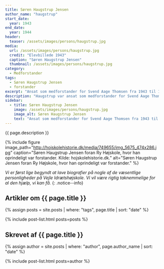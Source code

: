 ```yaml
---
title: Søren Haugstrup Jensen
author_name: "haugstrup"
start_date: 
  year: 1943
end_date:
  year: 1944
header:
  teaser: /assets/images/persons/haugstrup.jpg
media: 
  url: /assets/images/persons/haugstrup.jpg
  credit: "Elevbillede 1943"
  caption: "Søren Haugstrup Jensen"
  thumbnail: /assets/images/persons/haugstrup.jpg
category:
  - Medforstander
tags:
  - Søren Haugstrup Jensen
  - forstander
excerpt: "Ansat som medforstander for Svend Aage Thomsen fra 1943 til 1944. Han var egentlig forstander på Ry Højskole, som var beslaglagt af tyskerne."
description: "Haugstrup var ansat som medforstander for Svend Aage Thomsen. Han var egentlig forstander på Ry Højskole, som var beslaglagt af tyskerne. Haugstrup var ikke idrætsmand, men højskolemand og cand. mag. i dansk og tysk. Han og hans kone, Karen, boede i Skovhytten. (se Jubilæumsskrift fra 1992, side 17)"
sidebar:
  - title: Søren Haugstrup Jensen
    image: /assets/images/persons/haugstrup.jpg
    image_alt: Søren Haugstrup Jensen
    text: "Ansat som medforstander for Svend Aage Thomsen fra 1943 til 1944. Han var egentlig forstander på Ry Højskole, som var beslaglagt af tyskerne."
---
```


{{ page.description }}

{% include figure image_path="http://hojskolehistorie.dk/media/749655/img_5675_474x286.jpg" caption="Søren Haugstrup Jensen foran Ry Højskole, hvor han oprindeligt var forstander. Kilde: hojskolehistorie.dk." alt="Søren Haugstrup Jensen foran Ry Højskole, hvor han oprindeligt var forstander." %}

_Vi er først lige begyndt at lave biografier på nogle af de væsentlige personligheder på Vejle Idrætshøjskole. Vi vil være rigtig taknemmelige for al den hjælp, vi kan få._
{: .notice--info}

## Artikler om {{ page.title }}

{% assign posts = site.posts | where: "tags", page.title | sort: "date" %}

{% include post-list.html posts=posts %}

## Skrevet af {{ page.title }}

{% assign author = site.posts | where: "author", page.author_name | sort: "date" %}

{% include post-list.html posts=author %}
